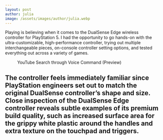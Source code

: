 ```yaml
---
layout: post
author: julia
image: /assets/images/author/julia.webp
---
```


Playing is believing when it comes to the DualSense Edge wireless controller for PlayStation 5. I had the opportunity to go hands-on with the ultra-customizable, high-performance controller, trying out multiple interchangeable pieces, on-console controller setting options, and tested everything out across a variety of games.

<div class="mt-8">
      <figure><img
          src="https://i.insider.com/5fa56d2b1df1d50018219433?width=1200&format=jpeg"
          alt="">
        <figcaption class="text-xl mt-8 font-bold">YouTube Search through Voice Command (Preview)</figcaption>
      </figure>
      <h2 class="mt-2 mb-20">The controller feels immediately familiar since PlayStation engineers set out to match the original DualSense controller’s shape and size. Close inspection of the DualSense Edge controller reveals subtle examples of its premium build quality, such as increased surface area for the grippy white plastic around the handles and extra texture on the touchpad and triggers.</h2>
</div>